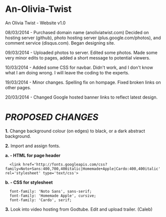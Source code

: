 An-Olivia-Twist
===============

An Olivia Twist - Website v1.0

08/03/2014 - Purchased domain name (anoliviatwist.com) Decided on hosting server (github), 
photo hosting server (plus.google.com/photos), and comment service (disqus.com). Began designing site.

09/03/2014 - Uploaded photos to server. Edited some photos. Made some very minor edits to pages,
added a short message to potential viewers.

10/03/2014 - Added some CSS for navbar. Didn't work, and I don't know what I am doing wrong. I will leave the coding to the experts.

19/03/2014 - Minor changes. Spelling fix on hompage. Fixed broken links on other pages.

20/03/2014 - Changed Google hosted banner links to reflect latest design.

***PROPOSED CHANGES***
======================
**1.** Change background colour (on edges) to black, or a dark abstract background.

**2.** Import and assign fonts.

  **a. - HTML for page header**
    
      <link href='http://fonts.googleapis.com/css?family=Noto+Sans:400,700,400italic|Homemade+Apple|Cardo:400,400italic' rel='stylesheet' type='text/css'>
    
  **b. - CSS for stylesheet**
    
      font-family: 'Noto Sans', sans-serif;
      font-family: 'Homemade Apple', cursive;
      font-family: 'Cardo', serif;
      
**3.** Look into video hosting from Godtube. Edit and upload trailer. (Caleb)
